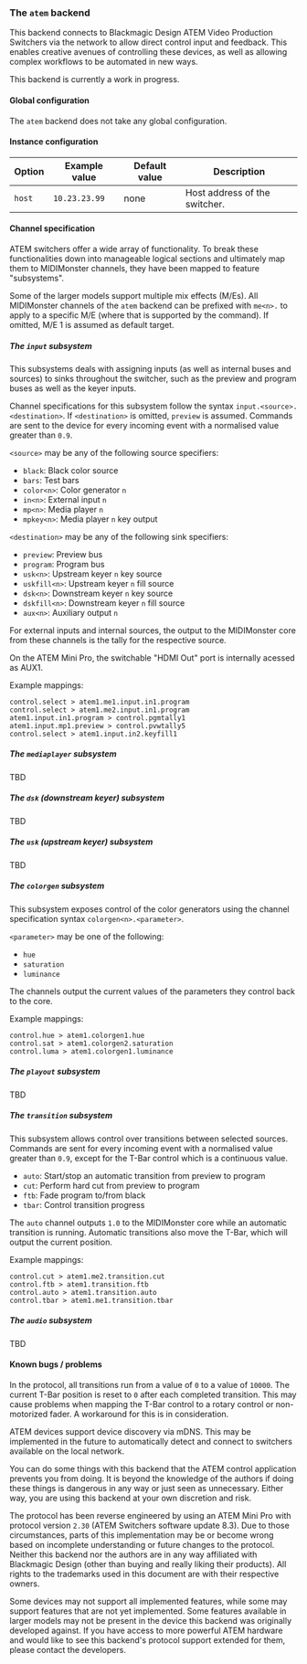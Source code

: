 ### The `atem` backend

This backend connects to Blackmagic Design ATEM Video Production Switchers via the network to allow
direct control input and feedback. This enables creative avenues of controlling these devices, as well
as allowing complex workflows to be automated in new ways.

This backend is currently a work in progress.

#### Global configuration

The `atem` backend does not take any global configuration.

#### Instance configuration

| Option	| Example value		| Default value		| Description			|
|---------------|-----------------------|-----------------------|-------------------------------|
| `host`	| `10.23.23.99`		| none			| Host address of the switcher.	|

#### Channel specification

ATEM switchers offer a wide array of functionality. To break these functionalities down into manageable
logical sections and ultimately map them to MIDIMonster channels, they have been mapped to feature "subsystems".

Some of the larger models support multiple mix effects (M/Es). All MIDIMonster channels of the `atem` backend
can be prefixed with `me<n>.` to apply to a specific M/E (where that is supported by the command).
If omitted, M/E 1 is assumed as default target.

##### The `input` subsystem

This subsystems deals with assigning inputs (as well as internal buses and sources) to sinks throughout
the switcher, such as the preview and program buses as well as the keyer inputs.

Channel specifications for this subsystem follow the syntax `input.<source>.<destination>`.
If `<destination>` is omitted, `preview` is assumed. Commands are sent to the device for every incoming
event with a normalised value greater than `0.9`.

`<source>` may be any of the following source specifiers:

* `black`: Black color source
* `bars`: Test bars
* `color<n>`: Color generator `n`
* `in<n>`: External input `n`
* `mp<n>`: Media player `n`
* `mpkey<n>`: Media player `n` key output

`<destination>` may be any of the following sink specifiers:

* `preview`: Preview bus
* `program`: Program bus
* `usk<n>`: Upstream keyer `n` key source
* `uskfill<n>`: Upstream keyer `n` fill source
* `dsk<n>`: Downstream keyer `n` key source
* `dskfill<n>`: Downstream keyer `n` fill source
* `aux<n>`: Auxiliary output `n`

For external inputs and internal sources, the output to the MIDIMonster core from these channels is the
tally for the respective source.

On the ATEM Mini Pro, the switchable "HDMI Out" port is internally acessed as AUX1.

Example mappings:
```
control.select > atem1.me1.input.in1.program
control.select > atem1.me2.input.in1.program
atem1.input.in1.program > control.pgmtally1
atem1.input.mp1.preview > control.pvwtally5
control.select > atem1.input.in2.keyfill1
```

##### The `mediaplayer` subsystem

TBD

##### The `dsk` (downstream keyer) subsystem

TBD

##### The `usk` (upstream keyer) subsystem

TBD

##### The `colorgen` subsystem

This subsystem exposes control of the color generators using the channel specification syntax
`colorgen<n>.<parameter>`.

`<parameter>` may be one of the following:

* `hue`
* `saturation`
* `luminance`

The channels output the current values of the parameters they control back to the core.

Example mappings:
```
control.hue > atem1.colorgen1.hue
control.sat > atem1.colorgen2.saturation
control.luma > atem1.colorgen1.luminance
```

##### The `playout` subsystem

TBD

##### The `transition` subsystem

This subsystem allows control over transitions between selected sources. Commands are sent for every incoming
event with a normalised value greater than `0.9`, except for the T-Bar control which is a continuous value.

* `auto`: Start/stop an automatic transition from preview to program
* `cut`: Perform hard cut from preview to program
* `ftb`: Fade program to/from black
* `tbar`: Control transition progress

The `auto` channel outputs `1.0` to the MIDIMonster core while an automatic transition is running.
Automatic transitions also move the T-Bar, which will output the current position.

Example mappings:
```
control.cut > atem1.me2.transition.cut
control.ftb > atem1.transition.ftb
control.auto > atem1.transition.auto
control.tbar > atem1.me1.transition.tbar
```

##### The `audio` subsystem

TBD

#### Known bugs / problems

In the protocol, all transitions run from a value of `0` to a value of `10000`. The current T-Bar position
is reset to `0` after each completed transition. This may cause problems when mapping the T-Bar control to
a rotary control or non-motorized fader. A workaround for this is in consideration.

ATEM devices support device discovery via mDNS. This may be implemented in the future to automatically
detect and connect to switchers available on the local network.

You can do some things with this backend that the ATEM control application prevents you from doing.
It is beyond the knowledge of the authors if doing these things is dangerous in any way or just seen as unnecessary.
Either way, you are using this backend at your own discretion and risk.

The protocol has been reverse engineered by using an ATEM Mini Pro with protocol version `2.30` (ATEM Switchers
software update 8.3). Due to those circumstances, parts of this implementation may be or become wrong based on
incomplete understanding or future changes to the protocol. Neither this backend nor the authors are in any way
affiliated with Blackmagic Design (other than buying and really liking their products). All rights to the trademarks
used in this document are with their respective owners.

Some devices may not support all implemented features, while some may support features that are not yet implemented.
Some features available in larger models may not be present in the device this backend was originally
developed against. If you have access to more powerful ATEM hardware and would like to see this backend's
protocol support extended for them, please contact the developers.
